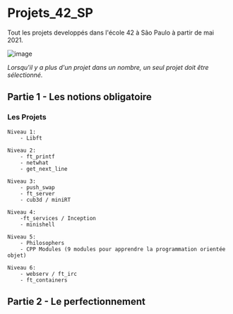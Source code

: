 # Projets_42_SP
Tout les projets developpés dans l'école 42 à São Paulo à partir de mai 2021.

![image](https://user-images.githubusercontent.com/49699403/118574469-e319f180-b75a-11eb-98c3-86f9c84fb180.png)

_Lorsqu'il y a plus d'un projet dans un nombre, un seul projet doit être sélectionné._

## Partie 1 - Les notions obligatoire

### Les Projets
	Niveau 1:
		- Libft

	Niveau 2:
		- ft_printf
		- netwhat
		- get_next_line

	Niveau 3:
		- push_swap
		- ft_server
		- cub3d / miniRT

	Niveau 4:
		-ft_services / Inception
		- minishell

	Niveau 5:
		- Philosophers
		- CPP Modules (9 modules pour apprendre la programmation orientée objet)

	Niveau 6:
		- webserv / ft_irc
		- ft_containers


## Partie 2 - Le perfectionnement
